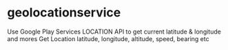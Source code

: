 # geolocationservice
Use Google Play Services LOCATION API to get current latitude &amp; longitude and mores
Get Location latitude, longitude, altitude, speed, bearing etc
